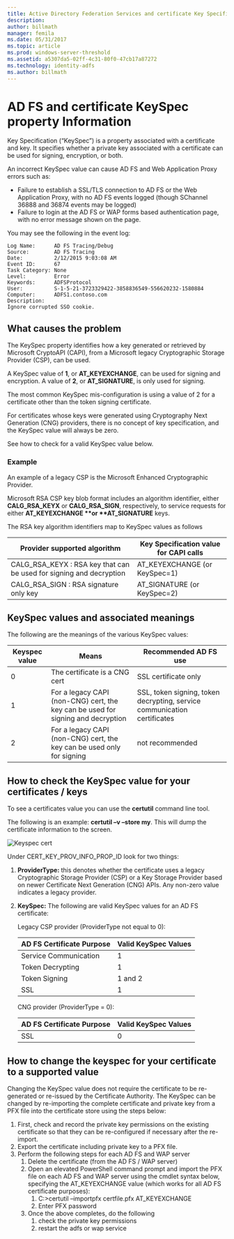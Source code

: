 ```yaml
---
title: Active Directory Federation Services and certificate Key Specification property Information
description:
author: billmath
manager: femila
ms.date: 05/31/2017
ms.topic: article
ms.prod: windows-server-threshold
ms.assetid: a5307da5-02ff-4c31-80f0-47cb17a87272
ms.technology: identity-adfs
ms.author: billmath
---
```


# AD FS and certificate KeySpec property Information
Key Specification (“KeySpec”) is a property associated with a certificate and key. It specifies whether a private key associated with a certificate can be used for signing, encryption, or both.   

An incorrect KeySpec value can cause AD FS and Web Application Proxy errors such as:


- Failure to establish a SSL/TLS connection to AD FS or the Web Application Proxy, with no AD FS events logged (though SChannel 36888 and 36874 events may be logged)
- Failure to login at the AD FS or WAP forms based authentication page, with no error message shown on the page.

You may see the following in the event log:

    Log Name:      AD FS Tracing/Debug
    Source:        AD FS Tracing
    Date:          2/12/2015 9:03:08 AM
    Event ID:      67
    Task Category: None
    Level:         Error
    Keywords:      ADFSProtocol
    User:          S-1-5-21-3723329422-3858836549-556620232-1580884
    Computer:      ADFS1.contoso.com
    Description:
    Ignore corrupted SSO cookie.

## What causes the problem
The KeySpec property identifies how a key generated or retrieved by Microsoft CryptoAPI (CAPI), from a Microsoft legacy Cryptographic Storage Provider (CSP), can be used.

A KeySpec value of **1**, or **AT_KEYEXCHANGE**, can be used for signing and encryption.  A value of **2**, or **AT_SIGNATURE**, is only used for signing.

The most common KeySpec mis-configuration is using a value of 2 for a certificate other than the token signing certificate.  

For certificates whose keys were generated using Cryptography Next Generation (CNG) providers, there is no concept of key specification, and the KeySpec value will always be zero.

See how to check for a valid KeySpec value below. 

### Example
An example of a legacy CSP is the Microsoft Enhanced Cryptographic Provider. 

Microsoft RSA CSP key blob format includes an algorithm identifier, either **CALG_RSA_KEYX** or **CALG_RSA_SIGN**, respectively, to service requests for either <strong>AT_KEYEXCHANGE **or **AT_SIGNATURE</strong> keys.

The RSA key algorithm identifiers map to KeySpec values as follows

| Provider supported algorithm| Key Specification value for CAPI calls |
| --- | --- |
|CALG_RSA_KEYX : RSA key that can be used for signing and decryption| AT_KEYEXCHANGE (or KeySpec=1)|
CALG_RSA_SIGN : RSA signature only key |AT_SIGNATURE (or KeySpec=2)|

## KeySpec values and associated meanings
The following are the meanings of the various KeySpec values:

|Keyspec value|Means|Recommended AD FS use|
| --- | --- | --- |
|0|The certificate is a CNG cert|SSL certificate only|
|1|For a legacy CAPI (non-CNG) cert, the key can be used for signing and decryption|    SSL, token signing, token decrypting, service communication certificates|
|2|For a legacy CAPI (non-CNG) cert, the key can be used only for signing|not recommended|

## How to check the KeySpec value for your certificates / keys
To see a certificates value you can use the **certutil** command line tool.  

The following is an example: **certutil –v –store my**.  This will dump the certificate information to the screen.

![Keyspec cert](media/AD-FS-and-KeySpec-Property/keyspec1.png)

Under CERT_KEY_PROV_INFO_PROP_ID look for two things:


1. **ProviderType:** this denotes whether the certificate uses a legacy Cryptographic Storage Provider (CSP) or a Key Storage Provider based on newer Certificate Next Generation (CNG) APIs.  Any non-zero value indicates a legacy provider.
2. **KeySpec:** The following are valid KeySpec values for an AD FS certificate:

   Legacy CSP provider (ProviderType not equal to 0):

   |AD FS Certificate Purpose|Valid KeySpec Values|
   | --- | --- |
   |Service Communication|1|
   |Token Decrypting|1|
   |Token Signing|1 and 2|
   |SSL|1|

   CNG provider (ProviderType = 0):

   |AD FS Certificate Purpose|Valid KeySpec Values|
   | --- | --- |   
   |SSL|0|

## How to change the keyspec for your certificate to a supported value
Changing the KeySpec value does not require the certificate to be re-generated or re-issued by the Certificate Authority.  The KeySpec can be changed by re-importing the complete certificate and private key from a PFX file into the certificate store using the steps below:


1. First, check and record the private key permissions on the existing certificate so that they can be re-configured if necessary after the re-import.
2. Export the certificate including private key to a PFX file.
3. Perform the following steps for each AD FS and WAP server
    1. Delete the certificate (from the AD FS / WAP server)
    2. Open an elevated PowerShell command prompt and import the PFX file on each AD FS and WAP server using the cmdlet syntax below, specifying the AT_KEYEXCHANGE value (which works for all AD FS certificate purposes):
        1. C:\>certutil –importpfx certfile.pfx AT_KEYEXCHANGE
        2. Enter PFX password
    3. Once the above completes, do the following
        1. check the private key permissions
        2. restart the adfs or wap service





